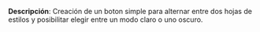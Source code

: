 <p><b>Descripción</b>: Creación de un boton simple para alternar entre dos hojas de estilos y posibilitar elegir entre un modo claro o uno oscuro. </p>
